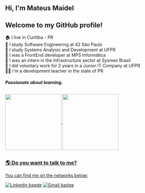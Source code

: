 ## Hi, I'm Mateus Maidel
## Welcome to my GitHub profile!

:house: I live in Curitiba - PR  
:school: I study Software Engineering at 42 São Paulo                                                                                              
:school: I study Systems Analysis and Development at UFPR                                                                                        
:office: I was a FrontEnd developer at MPS Informática  
:office: I was an intern in the Infrastructure sector at Sysmex Brasil                                                                                                  
:raising_hand: I did voluntary work for 2 years in a Junior IT Company at UFPR      
👨‍🏫 i'm a development teacher in the state of PR

##### Passionate about learning.  

##

<div>   
  <a href="https://github.com/maidell">
  <img align="center" height="180em" src="https://github-readme-stats.vercel.app/api?username=maidell&show_icons=true&theme=github_dark&border_radius=10%"/>
    <img align="center" height="180em" src="https://github-readme-stats.vercel.app/api/top-langs/?username=maidell&count_private=true&layout=compact&langs_count=10&theme=github_dark&border_radius=10%&count_private=true"/>
  
</div>

##

###  :earth_americas:	Do you want to talk to me? 

You can find me on the networks below:    

[![Linkedin bagde](https://img.shields.io/badge/LinkedIn-0077B5?style=for-the-badge&logo=linkedin&logoColor=white&link=https://br.linkedin.com/in/mateus-maidel?original_referer=https%3A%2F%2Fwww.google.com%2F)](https://br.linkedin.com/in/mateus-maidel?original_referer=https%3A%2F%2Fwww.google.com%2F)
[![Gmail badge](https://img.shields.io/badge/-Mateus_Maidel-c14438?style=for-the-badge&logo=Gmail&logoColor=white&link=mailto:licenca_cuboides.0q@icloud.com)](mailto:licenca_cuboides.0q@icloud.com)

 
